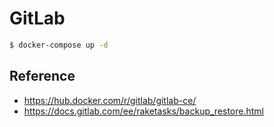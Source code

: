 # GitLab

```bash
$ docker-compose up -d
```

## Reference
- https://hub.docker.com/r/gitlab/gitlab-ce/
- https://docs.gitlab.com/ee/raketasks/backup_restore.html
